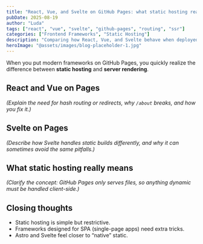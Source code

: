 ```yaml
---
title: "React, Vue, and Svelte on GitHub Pages: what static hosting really means"
pubDate: 2025-08-19
author: "Luda"
tags: ["react", "vue", "svelte", "github-pages", "routing", "ssr"]
categories: ["Frontend Frameworks", "Static Hosting"]
description: "Comparing how React, Vue, and Svelte behave when deployed to a purely static hosting environment like GitHub Pages."
heroImage: "@assets/images/blog-placeholder-1.jpg"
---
```


When you put modern frameworks on GitHub Pages, you quickly realize the difference between **static hosting** and **server rendering**.

## React and Vue on Pages

*(Explain the need for hash routing or redirects, why `/about` breaks, and how you fix it.)*

## Svelte on Pages

*(Describe how Svelte handles static builds differently, and why it can sometimes avoid the same pitfalls.)*

## What static hosting really means

*(Clarify the concept: GitHub Pages only serves files, so anything dynamic must be handled client-side.)*

## Closing thoughts

- Static hosting is simple but restrictive.  
- Frameworks designed for SPA (single-page apps) need extra tricks.  
- Astro and Svelte feel closer to “native” static.  
